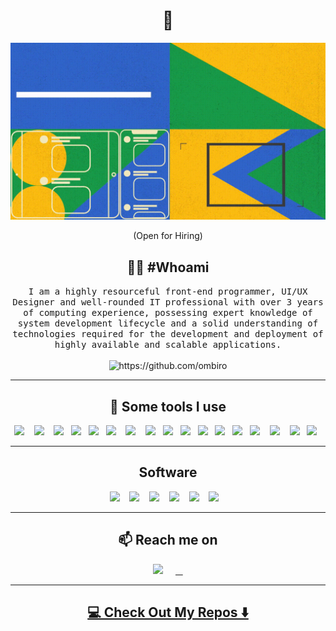 <!--
**ombiro/ombiro** is a ✨ _special_ ✨ repository because its `README.md` (this file) appears on my GitHub profile.
--->  

<h1 align="center"> 👋 </h1>
<div align="center">
  <img src="https://github.com/ombiro/ombiro/blob/master/images/giphy.gif" alt="header"/>
</div>
<p align="center"> (Open for Hiring)</p>

<h2 align="center"> 👨‍💻 #Whoami</h2>
<p align="center">
  <samp>I am a highly resourceful front-end programmer, UI/UX Designer and well-rounded IT professional with over 3 years of computing experience, possessing expert knowledge of system development lifecycle and a solid understanding of technologies required for the development and deployment of highly available and scalable applications.
  </samp>
  <br> <br>
  <img src="https://komarev.com/ghpvc/?username=ileriayo" alt="https://github.com/ombiro" />
</p>

<hr>

<h2 align="center"> 🔭 Some tools I use</h2>
<p align="center">
  <img src="https://img.shields.io/badge/-JavaScript-black?style=flat-square&logo=javascript" />&nbsp;&nbsp;&nbsp;
  <img src="https://img.shields.io/badge/-HTML5-E34F26?style=flat-square&logo=html5&logoColor=white" />&nbsp;&nbsp;&nbsp;
  <img src="https://img.shields.io/badge/-CSS3-1572B6?style=flat-square&logo=css3" />&nbsp;&nbsp;
  <img src ="https://img.shields.io/badge/-Python-black?style=flat-square&logo=Python" />&nbsp;&nbsp;
  <img src="https://img.shields.io/badge/-React-black?style=flat-square&logo=react" />&nbsp;&nbsp;
  <img src="https://img.shields.io/badge/-Bootstrap-563D7C?style=flat-square&logo=bootstrap" />&nbsp;&nbsp;&nbsp;
  <img src="https://img.shields.io/badge/-MySQL-black?style=flat-square&logo=mysql" />&nbsp;&nbsp;&nbsp;
  <img src="https://img.shields.io/badge/-Digital%20Ocean-darkblue?style=flat-square&logo=digitalocean" />&nbsp;&nbsp;
  <img src ="https://img.shields.io/badge/Amazon%20AWS-232F3E?style=flat-square&logo=amazon-aws" />&nbsp;&nbsp;
  <img src="https://img.shields.io/badge/Microsoft%20Azure-232F7E?style=flat-square&logo=microsoft-azure" />&nbsp;&nbsp;
  <img src="https://img.shields.io/badge/Google%20Cloud-black?style=flat-square&logo=google-cloud" />&nbsp;&nbsp;
  <img src ="https://img.shields.io/badge/-Git-white?style=flat-square&logo=git" />&nbsp;&nbsp;
  <img src="https://img.shields.io/badge/-GitHub-181717?style=flat-square&logo=github" />&nbsp;&nbsp;
  <img src="https://img.shields.io/badge/-GitLab-FCA121?style=flat-square&logo=gitlab" />&nbsp;&nbsp;&nbsp;
  <img src="https://img.shields.io/badge/-HTML5-E34F26?style=flat-square&logo=html5&logoColor=white" />&nbsp;&nbsp;&nbsp;
  <img src="https://img.shields.io/badge/-CSS3-1572B6?style=flat-square&logo=css3" />&nbsp;&nbsp;
  <img src ="https://img.shields.io/badge/-Python-black?style=flat-square&logo=Python" />&nbsp;&nbsp;
</p>

<hr>

<h2 align="center"> Software </h2>
  <P align="center">
    <img src="https://img.shields.io/badge/Adobe-XD-red"/>&nbsp;&nbsp;&nbsp;
    <img src="https://img.shields.io/badge/Adobe-Photoshop-blue"/>&nbsp;&nbsp;&nbsp;
    <img src="https://img.shields.io/badge/Adobe-illustrator-orange"/>&nbsp;&nbsp;&nbsp;
    <img src="https://img.shields.io/badge/Figma-fig-brightgreen"/>&nbsp;&nbsp;&nbsp;
    <img src="https://img.shields.io/badge/Axure-RP-blue"/>&nbsp;&nbsp;&nbsp;
    <img src="https://img.shields.io/badge/Adobe-suite-pink"/>&nbsp;&nbsp;&nbsp;

  </p>

<hr>

<h2  align="center">📫 Reach me on</h2>
<p align="center">
  <a href="mailto:daltonombiro8@gmail.com?subject=Hello%20Dalton,%20From%20Github"><img src="https://img.shields.io/badge/gmail-%23D14836.svg?&style=for-the-badge&logo=gmail&logoColor=white" /></a>&nbsp;&nbsp;&nbsp;&nbsp;
  <a href= <img src="https://img.shields.io/badge/%2B254-0718785715-black"/>&nbsp;&nbsp;&nbsp;
</p>

<hr>

<h2  align="center">💻 Check Out My Repos ⬇️ </h2>
